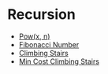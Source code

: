 # Recursion

- [Pow(x, n)](<../Recursion/01.Pow(x,%20n)/solution.cpp>)
- [Fibonacci Number](../Recursion/03.Fibonacci%20Number/solution.cpp)
- [Climbing Stairs](../Recursion/04.Climbing%20Stairs/solution.cpp)
- [Min Cost Climbing Stairs](../Recursion/06.Min%20Cost%20Climbing%20Stairs.cpp)
